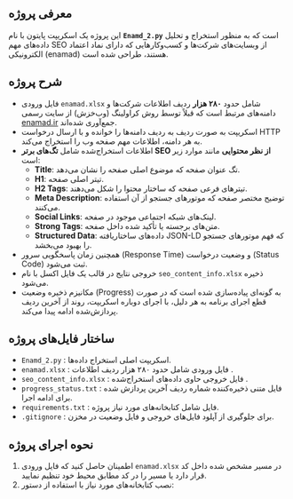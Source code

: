 

## معرفی پروژه

این پروژه یک اسکریپت پایتون با نام **`Enamd_2.py`** است که به منظور استخراج و تحلیل داده‌های مهم SEO از وبسایت‌های شرکت‌ها و کسب‌وکارهایی که دارای نماد اعتماد الکترونیکی (enamad) هستند، طراحی شده است.

## شرح پروژه

- فایل ورودی `enamad.xlsx` شامل حدود **۲۸۰ هزار** ردیف اطلاعات شرکت‌ها و دامنه‌های مرتبط است که قبلاً توسط روش کراولینگ (وب‌خزش) از سایت رسمی [enamad.ir](https://enamad.ir) جمع‌آوری شده‌اند.  
- اسکریپت به صورت ردیف به ردیف دامنه‌ها را خوانده و با ارسال درخواست HTTP به هر دامنه، اطلاعات مهم صفحه وب را استخراج می‌کند.  
- اطلاعات استخراج‌شده شامل **تگ‌های برتر SEO از نظر محتوایی** مانند موارد زیر است:  
  - **Title**: تگ عنوان صفحه که موضوع اصلی صفحه را نشان می‌دهد.  
  - **H1**: تیتر اصلی صفحه.  
  - **H2 Tags**: تیترهای فرعی صفحه که ساختار محتوا را شکل می‌دهند.  
  - **Meta Description**: توضیح مختصر صفحه که موتورهای جستجو از آن استفاده می‌کنند.  
  - **Social Links**: لینک‌های شبکه اجتماعی موجود در صفحه.  
  - **Strong Tags**: متن‌های برجسته یا تأکید شده داخل صفحه.  
  - **Structured Data**: داده‌های ساختاریافته JSON-LD که فهم موتورهای جستجو را بهبود می‌بخشد.  
- همچنین زمان پاسخگویی سرور (Response Time) و وضعیت درخواست (Status Code) ثبت می‌شود.  
- خروجی نتایج در قالب یک فایل اکسل با نام `seo_content_info.xlsx` ذخیره می‌شود.  
- مکانیزم ذخیره وضعیت (Progress) به گونه‌ای پیاده‌سازی شده است که در صورت قطع اجرای برنامه به هر دلیل، با اجرای دوباره اسکریپت، روند از آخرین ردیف پردازش‌شده ادامه پیدا می‌کند.  

## ساختار فایل‌های پروژه

- `Enamd_2.py` : اسکریپت اصلی استخراج داده‌ها.  
- `enamad.xlsx` : فایل ورودی شامل حدود ۲۸۰ هزار ردیف اطلاعات .  
- `seo_content_info.xlsx` : فایل خروجی حاوی داده‌های استخراج‌شده .  
- `progress_status.txt` : فایل متنی ذخیره‌کننده شماره ردیف آخرین پردازش شده برای ادامه اجرا.  
- `requirements.txt` : فایل شامل کتابخانه‌های مورد نیاز پروژه.  
- `.gitignore` : برای جلوگیری از آپلود فایل‌های خروجی و فایل وضعیت در مخزن.  

## نحوه اجرای پروژه

1. اطمینان حاصل کنید که فایل ورودی `enamad.xlsx` در مسیر مشخص شده داخل کد قرار دارد یا مسیر را در کد مطابق محیط خود تنظیم نمایید.  
2. نصب کتابخانه‌های مورد نیاز با استفاده از دستور:  
